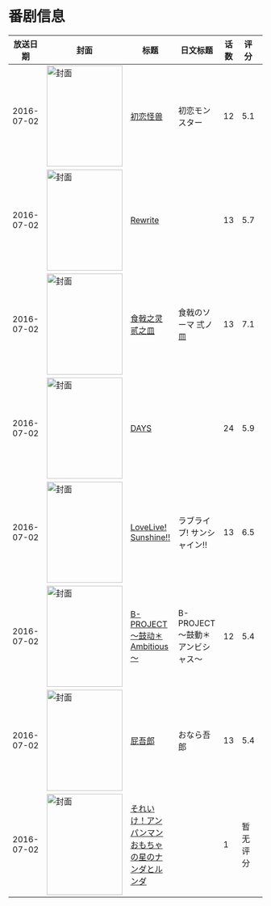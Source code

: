 # 番剧信息

|放送日期|封面|标题|日文标题|话数|评分|评分人数|
|---|---|---|---|---|---|---|
|2016-07-02|<img src="//lain.bgm.tv/pic/cover/c/a2/83/138440_cdFuU.jpg" alt="封面" style="width:150px;height:200px;object-fit:cover;">|[初恋怪兽](https://bangumi.tv/subject/138440)|初恋モンスター|12|5.1|590人评分|
|2016-07-02|<img src="//lain.bgm.tv/pic/cover/c/5e/cc/147568_0XYiM.jpg" alt="封面" style="width:150px;height:200px;object-fit:cover;">|[Rewrite](https://bangumi.tv/subject/147568)||13|5.7|3753人评分|
|2016-07-02|<img src="//lain.bgm.tv/pic/cover/c/57/35/160124_Yhhq2.jpg" alt="封面" style="width:150px;height:200px;object-fit:cover;">|[食戟之灵 贰之皿](https://bangumi.tv/subject/160124)|食戟のソーマ 弍ノ皿|13|7.1|5108人评分|
|2016-07-02|<img src="//lain.bgm.tv/pic/cover/c/01/b4/165046_p88u9.jpg" alt="封面" style="width:150px;height:200px;object-fit:cover;">|[DAYS](https://bangumi.tv/subject/165046)||24|5.9|379人评分|
|2016-07-02|<img src="//lain.bgm.tv/pic/cover/c/d3/37/165553_5f88z.jpg" alt="封面" style="width:150px;height:200px;object-fit:cover;">|[LoveLive! Sunshine!!](https://bangumi.tv/subject/165553)|ラブライブ! サンシャイン!!|13|6.5|2986人评分|
|2016-07-02|<img src="//lain.bgm.tv/pic/cover/c/0c/77/175568_38Hgh.jpg" alt="封面" style="width:150px;height:200px;object-fit:cover;">|[B-PROJECT～鼓动＊Ambitious～](https://bangumi.tv/subject/175568)|B-PROJECT～鼓動＊アンビシャス～|12|5.4|163人评分|
|2016-07-02|<img src="//lain.bgm.tv/pic/cover/c/39/1c/182341_Oq88p.jpg" alt="封面" style="width:150px;height:200px;object-fit:cover;">|[屁吾郎](https://bangumi.tv/subject/182341)|おなら吾郎|13|5.4|424人评分|
|2016-07-02|<img src="//lain.bgm.tv/pic/cover/c/36/da/185732_5uQOr.jpg" alt="封面" style="width:150px;height:200px;object-fit:cover;">|[それいけ！アンパンマン おもちゃの星のナンダとルンダ](https://bangumi.tv/subject/185732)||1|暂无评分|少于10人评分|
